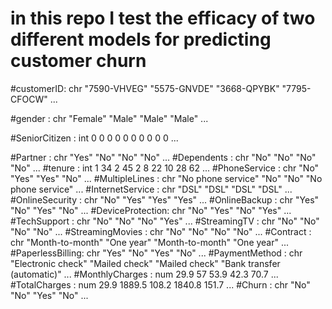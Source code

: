 # in this repo I test the efficacy of two different models for predicting customer churn

#customerID: chr  "7590-VHVEG" "5575-GNVDE" "3668-QPYBK" "7795-CFOCW" ...

#gender          : chr  "Female" "Male" "Male" "Male" ...

#SeniorCitizen   : int  0 0 0 0 0 0 0 0 0 0 ...

#Partner         : chr  "Yes" "No" "No" "No" ...
#Dependents      : chr  "No" "No" "No" "No" ...
#tenure          : int  1 34 2 45 2 8 22 10 28 62 ...
#PhoneService    : chr  "No" "Yes" "Yes" "No" ...
#MultipleLines   : chr  "No phone service" "No" "No" "No phone service" ...
#InternetService : chr  "DSL" "DSL" "DSL" "DSL" ...
#OnlineSecurity  : chr  "No" "Yes" "Yes" "Yes" ...
#OnlineBackup    : chr  "Yes" "No" "Yes" "No" ...
#DeviceProtection: chr  "No" "Yes" "No" "Yes" ...
#TechSupport     : chr  "No" "No" "No" "Yes" ...
#StreamingTV     : chr  "No" "No" "No" "No" ...
#StreamingMovies : chr  "No" "No" "No" "No" ...
#Contract        : chr  "Month-to-month" "One year" "Month-to-month" "One year" ...
#PaperlessBilling: chr  "Yes" "No" "Yes" "No" ...
#PaymentMethod   : chr  "Electronic check" "Mailed check" "Mailed check" "Bank transfer (automatic)" ...
#MonthlyCharges  : num  29.9 57 53.9 42.3 70.7 ...
#TotalCharges    : num  29.9 1889.5 108.2 1840.8 151.7 ...
#Churn           : chr  "No" "No" "Yes" "No" ...
 
